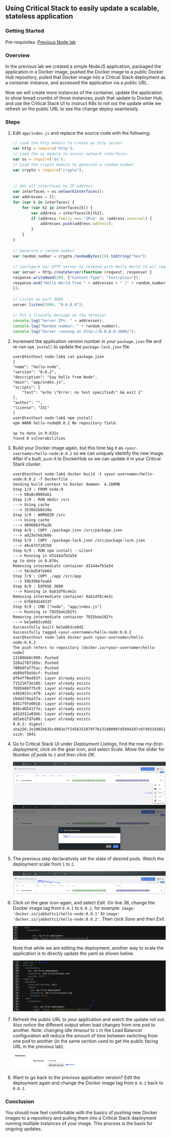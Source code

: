 ## Using Critical Stack to easily update a scalable, stateless application
### Getting Started
Pre-requisites:  [Previous Node lab](./CS%20NodeJS%20App%20Deployment%20Steps.md)

### Overview
In the previous lab we created a simple NodeJS application,
packaged the application in a Docker image,
pushed the Docker image to a public Docker Hub repository,
pulled that Docker image into a Critical Stack deployment as a container instance,
and accessed the application via a public URL.

Now we will create more instances of the container,
update the application to show bread crumbs of those instances,
push that update to Docker Hub,
and use the Critical Stack UI to instruct K8s to roll out the update while we refresh on the public URL to see the change deploy seamlessly.

### Steps
1. Edit `app/index.js` and replace the source code with the following:
    ```js
    // Load the http module to create an http server.
    var http = require('http');
    // Load the os module to access network interfaces.
    var os = require('os');
    // Load the crypto module to generate a random number.
    var crypto = require("crypto");


    // Get all interfaces by IP address
    var interfaces = os.networkInterfaces();
    var addresses = [];
    for (var k in interfaces) {
        for (var k2 in interfaces[k]) {
            var address = interfaces[k][k2];
            if (address.family === 'IPv4' && !address.internal) {
                addresses.push(address.address);
            }
        }
    }

    // Generate a random number
    var random_number = crypto.randomBytes(16).toString("hex");

    // Configure our HTTP server to respond with Hello World to all requests.
    var server = http.createServer(function (request, response) {
    response.writeHead(200, {"Content-Type": "text/plain"});
    response.end("Hello World from " + addresses + " (" + random_number + ")\n");
    });

    // Listen on port 3000
    server.listen(3000, "0.0.0.0");

    // Put a friendly message on the terminal
    console.log("Server IPs: " + addresses);
    console.log("Random number: " + random_number);
    console.log("Server running at http://0.0.0.0:3000/");
    ```

1. Increment the application version number in your `package.json` file and re-run `npm install` to update the `package-lock.json` file.

    ```console
    user@testhost node-lab$ cat package.json
    {
    "name": "hello-node",
    "version": "0.0.2",
    "description": "Say hello from Node",
    "main": "app/index.js",
    "scripts": {
        "test": "echo \"Error: no test specified\" && exit 1"
    },
    "author": "",
    "license": "ISC"
    }
    user@testhost node-lab$ npm install
    npm WARN hello-node@0.0.2 No repository field.

    up to date in 0.632s
    found 0 vulnerabilities
    ```

1. Build your Docker image again, but this time tag it as `<your-username>/hello-node:0.0.2` so we can uniquely identify the new image. After it's built, `push` it to DockerHub so we can update it in your Critical Stack cluster.

    ```console
    user@testhost node-lab$ docker build -t <your-username>/hello-node:0.0.2 -f Dockerfile .
    Sending build context to Docker daemon  4.288MB
    Step 1/9 : FROM node:9
    ---> 08a8c8089ab1
    Step 2/9 : RUN mkdir /src
    ---> Using cache
    ---> 3530d1bbe38a
    Step 3/9 : WORKDIR /src
    ---> Using cache
    ---> 4096063f6a2b
    Step 4/9 : COPY ./package.json /src/package.json
    ---> ad23e7eb360e
    Step 5/9 : COPY ./package-lock.json /src/package-lock.json
    ---> 46c675f287b6
    Step 6/9 : RUN npm install --silent
    ---> Running in d3144afb3a54
    up to date in 0.076s
    Removing intermediate container d3144afb3a54
    ---> 56cbd547eb6d
    Step 7/9 : COPY ./app /src/app
    ---> 50b39bb7ea64
    Step 8/9 : EXPOSE 3000
    ---> Running in 0ab1df6c4e2c
    Removing intermediate container 0ab1df6c4e2c
    ---> 67b69d1d4337
    Step 9/9 : CMD ["node", "app/index.js"]
    ---> Running in 7925bde282fc
    Removing intermediate container 7925bde282fc
    ---> be1e663ce0d2
    Successfully built be1e663ce0d2
    Successfully tagged <your-username>/hello-node:0.0.2
    user@testhost node-lab$ docker push <your-username>/hello-node:0.0.2
    The push refers to repository [docker.io/<your-username>/hello-node]
    13108b60c999: Pushed
    328a2707105e: Pushed
    700b0faff5ac: Pushed
    eb80df9a56cf: Pushed
    df64ff0ed93f: Layer already exists
    71521673e105: Layer already exists
    7695686f75c0: Layer already exists
    e492023cc4f9: Layer already exists
    cbda574aa37a: Layer already exists
    8451f9fe0016: Layer already exists
    858cd8541f7e: Layer already exists
    a42d312a03bb: Layer already exists
    dd1eb1fd7e08: Layer already exists
    0.0.2: digest: sha256:2e1002b635cd983e7f2458331079f7b131d8096fd5994287c6f4933438513367 size: 3041
    ```

1. Go to Critical Stack UI under *Deployment Listings*, find the row *my-first-deployment*, click on the gear icon, and select *Scale*.  Move the slider for *Number of pods* to `2` and then click *OK*.

    ![Scale deployment](./CS%20NodeJS%20App%20Update/ScaleDeployment1.png "Scale deployment")
    ![Scale deployment](./CS%20NodeJS%20App%20Update/ScaleDeployment2.png "Scale deployment")

1. The previous step declaratively set the state of desired pods. Watch the deployment scale from `1` to `2`.

    ![Rolling update](./CS%20NodeJS%20App%20Update/RollingUpdate.png "Rolling update")

1. Click on the gear icon again, and select *Edit*.  On line 36, change the Docker image tag from `0.0.1` to `0.0.2`, for example: `image: 'docker.io/jabbottc1/hello-node:0.0.1'` to `image: 'docker.io/jabbottc1/hello-node:0.0.2'`.  Then click *Save* and then *Exit*.

    ![Use application v2](./CS%20NodeJS%20App%20Update/UseApplicationv2.png "Use application v2")

    Note that while we are editing the deployment, another way to scale the application is to directly update the yaml as shown below.

    ![Increase replicas and use application v2](./CS%20NodeJS%20App%20Update/IncreaseReplicasAndUseApplicationv2.png "Increase replicas and use application v2")

1. Refresh the public URL to your application and watch the update roll out.  Also notice the different output when load changes from one pod to another.  Note: changing *Idle timeout* to `1` in the Load Balancer configuration will reduce the amount of time between switching from one pod to another (in the same section used to get the public facing URL in the previous lab).

    ![Change LB timeout](./CS%20NodeJS%20App%20Update/ChangingLBTimeout.png "Change LB timeout")

1. Want to go back to the previous application version?  Edit the deployment again and change the Docker image tag from `0.0.2` back to `0.0.1`.

### Conclusion
You should now feel comfortable with the basics of pushing new Docker images to a repository and pulling them into a Critical Stack deployment running multiple instances of your image.  This process is the basis for ongoing updates.
